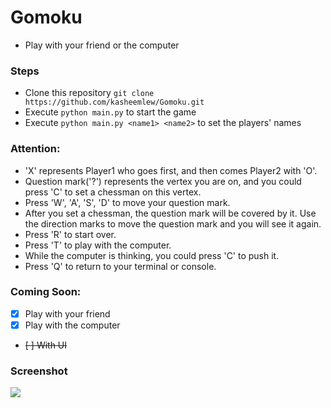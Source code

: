 # Gomoku
 * Play with your friend or the computer

### Steps
 * Clone this repository `git clone https://github.com/kasheemlew/Gomoku.git`
 * Execute `python main.py` to start the game
 * Execute `python main.py <name1> <name2>` to set the players' names

### Attention:

 * 'X' represents Player1 who goes first, and then comes Player2 with 'O'.
 * Question mark('?') represents the vertex you are on, and you could press 'C'
   to set a chessman on this vertex.
 * Press 'W', 'A', 'S', 'D' to move your question mark.
 * After you set a chessman, the question mark will be covered by it. Use the
   direction marks to move the question mark and you will see it again.
 * Press 'R' to start over.
 * Press 'T' to play with the computer.
 * While the computer is thinking, you could press 'C' to push it.
 * Press 'Q' to return to your terminal or console.

### Coming Soon:

- [x] Play with your friend
- [x] Play with the computer
- ~~[ ] With UI~~

### Screenshot


[![](http://p4dq6rjze.bkt.clouddn.com/IMG20180822_103838.png)](http://p4dq6rjze.bkt.clouddn.com/20180822_102549.mp4")

